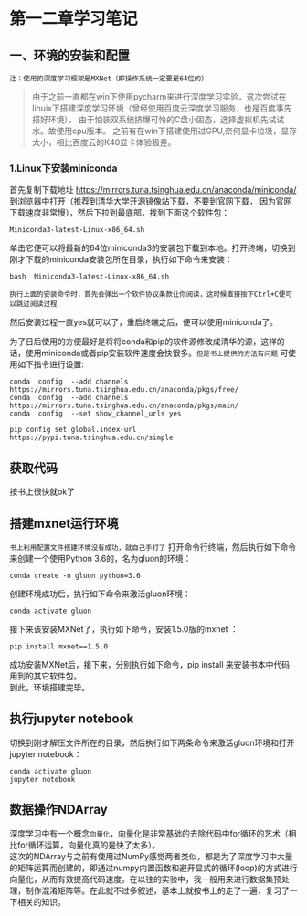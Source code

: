 # 第一二章学习笔记

## 一、环境的安装和配置

`注：使用的深度学习框架是MXNet（即操作系统一定要是64位的）`<br>
>由于之前一直都在win下使用pycharm来进行深度学习实验，这次尝试在linuix下搭建深度学习环境（曾经使用百度云深度学习服务，也是百度事先搭好环境），
由于怕装双系统挤爆可怜的C盘小固态，选择虚拟机先试试水。故使用cpu版本。
之前有在win下搭建使用过GPU,奈何显卡垃圾，显存太小，相比百度云的K40显卡体验极差。<br>

### 1.Linux下安装miniconda
首先复制下载地址 https://mirrors.tuna.tsinghua.edu.cn/anaconda/miniconda/ 到浏览器中打开（推荐到清华大学开源镜像站下载，不要到官网下载，
因为官网下载速度非常慢），然后下拉到最底部，找到下面这个软件包：
```
Miniconda3-latest-Linux-x86_64.sh
```
单击它便可以将最新的64位miniconda3的安装包下载到本地。打开终端，切换到刚才下载的miniconda安装包所在目录，执行如下命令来安装：
```
bash  Miniconda3-latest-Linux-x86_64.sh
```

`执行上面的安装命令时，首先会弹出一个软件协议条款让你阅读，这时候直接按下Ctrl+C便可以跳过阅读过程`<br>

然后安装过程一直yes就可以了，重启终端之后，便可以使用miniconda了。<br>

为了日后使用的方便最好是将将conda和pip的软件源修改成清华的源，这样的话，使用miniconda或者pip安装软件速度会快很多。`但是书上提供的方法有问题`
可使用如下指令进行设置:
```
conda  config  --add channels https://mirrors.tuna.tsinghua.edu.cn/anaconda/pkgs/free/
conda  config  --add channels https://mirrors.tuna.tsinghua.edu.cn/anaconda/pkgs/main/
conda  config  --set show_channel_urls yes

pip config set global.index-url https://pypi.tuna.tsinghua.edu.cn/simple
```
## 获取代码
按书上很快就ok了
## 搭建mxnet运行环境
`书上利用配置文件搭建环境没有成功，就自己手打了`
打开命令行终端，然后执行如下命令来创建一个使用Python 3.6的，名为gluon的环境：
```
conda create -n gluon python=3.6
```
创建环境成功后，执行如下命令来激活gluon环境：
```
conda activate gluon
```
接下来该安装MXNet了，执行如下命令，安装1.5.0版的mxnet ：
```
pip install mxnet==1.5.0
```
成功安装MXNet后，接下来，分别执行如下命令，pip install 来安装书本中代码用到的其它软件包。<br>
到此，环境搭建完毕。
## 执行jupyter notebook
切换到刚才解压文件所在的目录，然后执行如下两条命令来激活gluon环境和打开jupyter notebook：
```
conda activate gluon
jupyter notebook
```
## 数据操作NDArray
深度学习中有一个概念`向量化`，向量化是非常基础的去除代码中for循环的艺术（相比for循环运算，向量化真的是快了太多）。<br>
这次的NDArray与之前有使用过NumPy感觉两者类似，都是为了深度学习中大量的矩阵运算而创建的，即通过numpy内置函数和避开显式的循环(loop)的方式进行向量化，从而有效提高代码速度。在以往的实验中，我一般用来进行数据集预处理，制作混淆矩阵等。在此就不过多叙述，基本上就按书上的走了一遍，复习了一下相关的知识。
